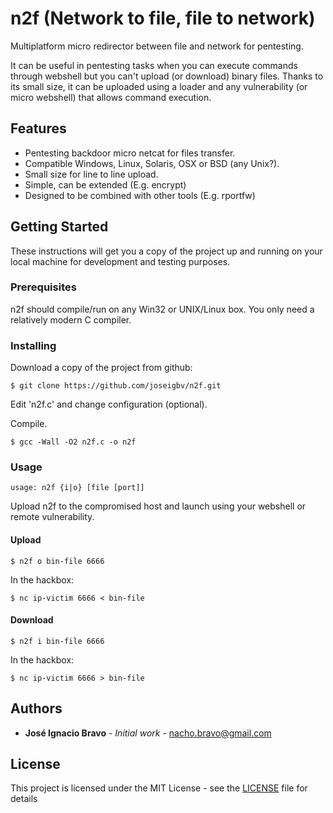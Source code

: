 # n2f (Network to file, file to network)

Multiplatform micro redirector between file and network for pentesting. 

It can be useful in pentesting tasks when you can execute commands through webshell but you can't upload (or download) binary files. Thanks to its small size, it can be uploaded using a loader and any vulnerability (or micro webshell) that allows command execution.

## Features

* Pentesting backdoor micro netcat for files transfer.
* Compatible Windows, Linux, Solaris, OSX or BSD (any Unix?).
* Small size for line to line upload. 
* Simple, can be extended (E.g. encrypt)
* Designed to be combined with other tools (E.g. rportfw)

## Getting Started

These instructions will get you a copy of the project up and running on your local machine for development and testing purposes.

### Prerequisites

n2f should compile/run on any Win32 or UNIX/Linux box. You only need a relatively modern C compiler.

### Installing

Download a copy of the project from github:

```
$ git clone https://github.com/joseigbv/n2f.git
```

Edit 'n2f.c' and change configuration (optional).

Compile.

```
$ gcc -Wall -O2 n2f.c -o n2f
```

### Usage

```
usage: n2f {i|o} [file [port]]
```

Upload n2f to the compromised host and launch using your webshell or remote vulnerability.

#### Upload

```
$ n2f o bin-file 6666
```

In the hackbox: 

```
$ nc ip-victim 6666 < bin-file
```

#### Download

```
$ n2f i bin-file 6666
```

In the hackbox:

```
$ nc ip-victim 6666 > bin-file 
```

## Authors

* **José Ignacio Bravo** - *Initial work* - nacho.bravo@gmail.com

## License

This project is licensed under the MIT License - see the [LICENSE](LICENSE) file for details

